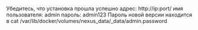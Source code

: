 Убедитесь, что установка прошла успешно
адрес: http://ip:port/
имя пользователя: admin
пароль: admin123
Пароль новой версии находится в cat /var/lib/docker/volumes/nexus_data/_data/admin.password